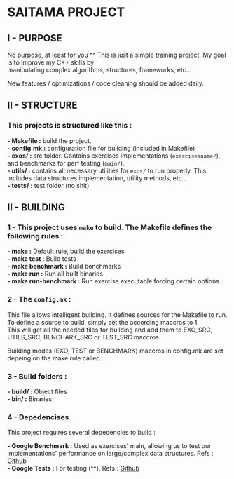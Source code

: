 # **SAITAMA PROJECT**

## __I - PURPOSE__

No purpose, at least for you ^^ This is just a simple training project. My goal is to improve my C++ skills by  
manipulating complex algorithms, structures, frameworks, etc...  

New features / optimizations / code cleaning should be added daily.  

## __II - STRUCTURE__

### This projects is structured like this :

**- Makefile :** build the project.  
**- config.mk :** configuration file for building (included in Makefile)  
**- exos/ :** src folder. Contains exercises implementations (`exercisesname/`), and benchmarks for perf testing (`main/`).  
**- utils/ :** contains all necessary utilities for `exos/` to run properly. This includes data structures implementation, utility methods, etc...  
**- tests/ :** test folder (no shit)  

## __II - BUILDING__

### 1 - This project uses `make` to build. The Makefile defines the following rules :

**- make :** Default rule, build the exercises  
**- make test :** Build tests   
**- make benchmark :** Build benchmarks   
**- make run :** Run all built binaries  
**- make run-benchmark :** Run exercise executable forcing certain options  

### 2 - The `config.mk` :

This file allows intelligent building. It defines sources for the Makefile to run.  
To define a source to build, simply set the according maccros to 1.  
This will get all the needed files for building and add them to EXO_SRC, UTILS_SRC, BENCHARK_SRC or TEST_SRC maccros.   

Building modes (EXO, TEST or BENCHMARK) maccros in config.mk are set depeing on the make rule called.   

### 3 - Build folders :

**- build/ :** Object files  
**- bin/ :** Binaries  

### 4 - Depedencises

This project requires several depedencies to build :  

**- Google Benchmark :** Used as exercises' main, allowing us to test our implementations' performance on large/complex data structures. Refs : [Github](https://github.com/google/benchmark)  
**- Google Tests :** For testing (^^). Refs : [Github](https://github.com/google/googletest)  